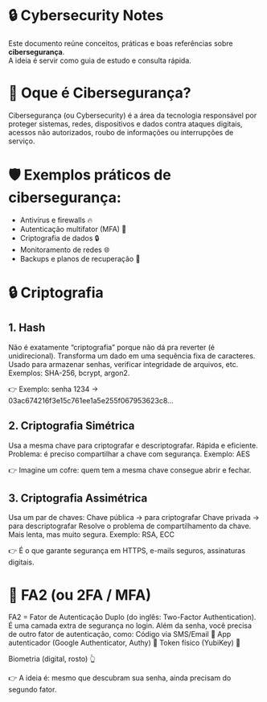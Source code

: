 # 🔒 Cybersecurity Notes

Este documento reúne conceitos, práticas e boas referências sobre **cibersegurança**.  
A ideia é servir como guia de estudo e consulta rápida.

# 🪪 Oque é Cibersegurança?
Cibersegurança (ou Cybersecurity) é a área da tecnologia responsável por proteger sistemas, redes, dispositivos e dados contra ataques digitais, acessos não autorizados, roubo de informações ou interrupções de serviço.

# 🛡️ Exemplos práticos de cibersegurança:

- Antivírus e firewalls 🔥
- Autenticação multifator (MFA) 🔑
- Criptografia de dados 🔒
- Monitoramento de redes 🌐
- Backups e planos de recuperação 📂

# 🔒 Criptografia
## 1. Hash
Não é exatamente “criptografia” porque não dá pra reverter (é unidirecional).
Transforma um dado em uma sequência fixa de caracteres.
Usado para armazenar senhas, verificar integridade de arquivos, etc.
Exemplos: SHA-256, bcrypt, argon2.

👉 Exemplo: senha 1234 → 03ac674216f3e15c761ee1a5e255f067953623c8…

## 2. Criptografia Simétrica

Usa a mesma chave para criptografar e descriptografar.
Rápida e eficiente.
Problema: é preciso compartilhar a chave com segurança.
Exemplo: AES

👉 Imagine um cofre: quem tem a mesma chave consegue abrir e fechar.

## 3. Criptografia Assimétrica

Usa um par de chaves:
Chave pública → para criptografar
Chave privada → para descriptografar
Resolve o problema de compartilhamento da chave.
Mais lenta, mas muito segura.
Exemplo: RSA, ECC

👉 É o que garante segurança em HTTPS, e-mails seguros, assinaturas digitais.

# 🔑 FA2 (ou 2FA / MFA)

FA2 = Fator de Autenticação Duplo (do inglês: Two-Factor Authentication).
É uma camada extra de segurança no login.
Além da senha, você precisa de outro fator de autenticação, como:
Código via SMS/Email 📩
App autenticador (Google Authenticator, Authy) 📱
Token físico (YubiKey) 🔑

Biometria (digital, rosto) 👆

👉 A ideia é: mesmo que descubram sua senha, ainda precisam do segundo fator.
